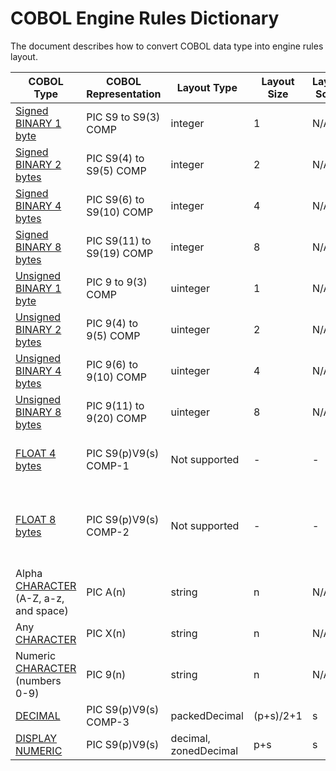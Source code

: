 
# COBOL Engine Rules Dictionary
The document describes how to convert COBOL data type into engine rules layout.
 
|COBOL Type|COBOL Representation|Layout Type|Layout Size|Layout Scale|Range|
|------------|--------| -----|----|---|---|
|[Signed BINARY 1 byte](https://github.com/larandvit/ebcdic-parser/blob/master/docs/cobol_binary_type.md)|PIC S9 to S9(3) COMP|integer|1|N/A|-128 to 128|
|[Signed BINARY 2 bytes](https://github.com/larandvit/ebcdic-parser/blob/master/docs/cobol_binary_type.md)|PIC S9(4) to S9(5) COMP|integer|2|N/A|-32768 to 32767|
|[Signed BINARY 4 bytes](https://github.com/larandvit/ebcdic-parser/blob/master/docs/cobol_binary_type.md)|PIC S9(6) to S9(10) COMP|integer|4|N/A|-2147483648 to 2147483647|
|[Signed BINARY 8 bytes](https://github.com/larandvit/ebcdic-parser/blob/master/docs/cobol_binary_type.md)|PIC S9(11) to S9(19) COMP|integer|8|N/A|-9223372036854775808 to 9223372036854775807|
|[Unsigned BINARY 1 byte](https://github.com/larandvit/ebcdic-parser/blob/master/docs/cobol_binary_type_unsigned.md)|PIC 9 to 9(3) COMP|uinteger|1|N/A|0 to 255|
|[Unsigned BINARY 2 bytes](https://github.com/larandvit/ebcdic-parser/blob/master/docs/cobol_binary_type_unsigned.md)|PIC 9(4) to 9(5) COMP|uinteger|2|N/A|0 to 65535|
|[Unsigned BINARY 4 bytes](https://github.com/larandvit/ebcdic-parser/blob/master/docs/cobol_binary_type_unsigned.md)|PIC 9(6) to 9(10) COMP|uinteger|4|N/A|0 to 4294967295|
|[Unsigned BINARY 8 bytes](https://github.com/larandvit/ebcdic-parser/blob/master/docs/cobol_binary_type_unsigned.md)|PIC 9(11) to 9(20) COMP|uinteger|8|N/A|0 to 18446744073709551615|
|[FLOAT 4 bytes](https://github.com/larandvit/ebcdic-parser/blob/master/docs/cobol_float_type.md)|PIC S9(p)V9(s) COMP-1|Not supported|-|-|-3.4028235E+38 to -1.1754944E-38, 0.0E+0, +1.1754944E-38 to +3.4028235E+38|
|[FLOAT 8 bytes](https://github.com/larandvit/ebcdic-parser/blob/master/docs/cobol_float_type.md)|PIC S9(p)V9(s) COMP-2|Not supported|-|-|-1.797693134862315E+308 to -2.225073858507201E-308, 0.0E+0, +2.225073858507201E-308 to +1.797693134862315E+308|
|Alpha [CHARACTER](https://github.com/larandvit/ebcdic-parser/blob/master/docs/cobol_character_type.md) (A-Z, a-z, and space)|PIC A(n)|string|n|N/A|N/A|
|Any [CHARACTER](https://github.com/larandvit/ebcdic-parser/blob/master/docs/cobol_character_type.md)|PIC X(n)|string|n|N/A|N/A|
|Numeric [CHARACTER](https://github.com/larandvit/ebcdic-parser/blob/master/docs/cobol_character_type.md) (numbers 0-9)|PIC 9(n)|string|n|N/A|N/A|
|[DECIMAL](https://github.com/larandvit/ebcdic-parser/blob/master/docs/cobol_packed_decimal_type.md)|PIC S9(p)V9(s) COMP-3|packedDecimal|(p+s)/2+1|s|N/A|
|[DISPLAY NUMERIC](https://github.com/larandvit/ebcdic-parser/blob/master/docs/cobol_zoned-decimal-type.md)|PIC S9(p)V9(s)|decimal, zonedDecimal|p+s|s|N/A|

